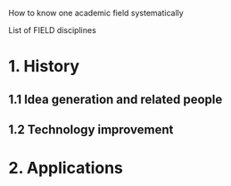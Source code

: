 How to know one academic field systematically

List of FIELD disciplines




# 1. History
## 1.1 Idea generation and related people


## 1.2 Technology improvement 


# 2. Applications